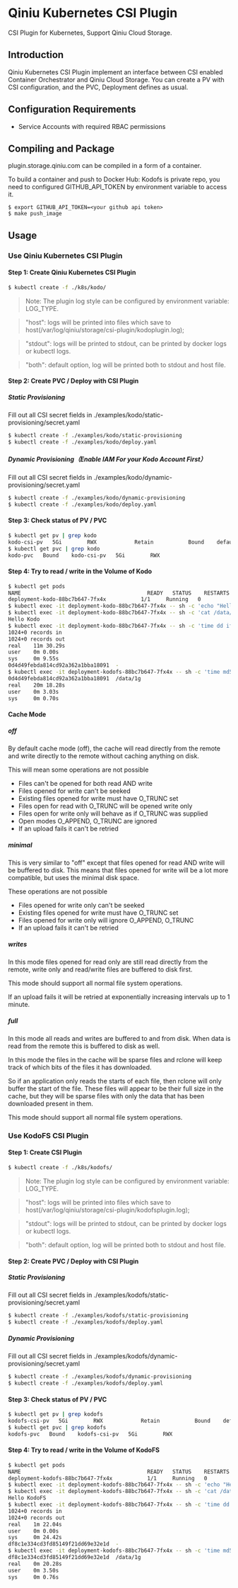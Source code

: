 # Qiniu Kubernetes CSI Plugin

CSI Plugin for Kubernetes, Support Qiniu Cloud Storage.

## Introduction

Qiniu Kubernetes CSI Plugin implement an interface between CSI enabled Container Orchestrator and Qiniu Cloud Storage. You can create a PV with CSI configuration, and the PVC, Deployment defines as usual.

## Configuration Requirements

* Service Accounts with required RBAC permissions

## Compiling and Package

plugin.storage.qiniu.com can be compiled in a form of a container.

To build a container and push to Docker Hub:
Kodofs is private repo, you need to configured GITHUB_API_TOKEN by environment variable to access it.
```
$ export GITHUB_API_TOKEN=<your github api token>
$ make push_image
```

## Usage

### Use Qiniu Kubernetes CSI Plugin

#### Step 1: Create Qiniu Kubernetes CSI Plugin

```sh
$ kubectl create -f ./k8s/kodo/
```

> Note: The plugin log style can be configured by environment variable: LOG_TYPE.

> "host": logs will be printed into files which save to host(/var/log/qiniu/storage/csi-plugin/kodoplugin.log);

> "stdout": logs will be printed to stdout, can be printed by docker logs or kubectl logs.

> "both": default option, log will be printed both to stdout and host file.

#### Step 2: Create PVC / Deploy with CSI Plugin

##### Static Provisioning

Fill out all CSI secret fields in ./examples/kodo/static-provisioning/secret.yaml

```sh
$ kubectl create -f ./examples/kodo/static-provisioning
$ kubectl create -f ./examples/kodo/deploy.yaml
```

##### Dynamic Provisioning（Enable IAM For your Kodo Account First）

Fill out all CSI secret fields in ./examples/kodo/dynamic-provisioning/secret.yaml

```sh
$ kubectl create -f ./examples/kodo/dynamic-provisioning
$ kubectl create -f ./examples/kodo/deploy.yaml
```

#### Step 3: Check status of PV / PVC

```sh
$ kubectl get pv | grep kodo
kodo-csi-pv   5Gi        RWX            Retain           Bound    default/kodo-pvc                           10m
$ kubectl get pvc | grep kodo
kodo-pvc   Bound    kodo-csi-pv   5Gi        RWX                           10m
```

#### Step 4: Try to read / write in the Volume of Kodo

```sh
$ kubectl get pods
NAME                                        READY   STATUS    RESTARTS   AGE
deployment-kodo-88bc7b647-7fx4x           1/1     Running   0          14m
$ kubectl exec -it deployment-kodo-88bc7b647-7fx4x -- sh -c 'echo "Hello Kodo" > /data/hello.txt'
$ kubectl exec -it deployment-kodo-88bc7b647-7fx4x -- sh -c 'cat /data/hello.txt'
Hello Kodo
$ kubectl exec -it deployment-kodo-88bc7b647-7fx4x -- sh -c 'time dd if=/dev/urandom of=/dev/stdout bs=1048576 count=1024 | tee >(md5sum) >/data/1g'
1024+0 records in
1024+0 records out
real    11m 30.29s
user    0m 0.00s
sys     0m 9.55s
0d4d49febda814cd92a362a1bba18091  -
$ kubectl exec -it deployment-kodofs-88bc7b647-7fx4x -- sh -c 'time md5sum /data/1g'
0d4d49febda814cd92a362a1bba18091  /data/1g
real    20m 18.28s
user    0m 3.03s
sys     0m 0.70s
```

#### Cache Mode

##### off

By default cache mode (off), the cache will read directly from the remote and write directly to the remote without caching anything on disk.

This will mean some operations are not possible

* Files can't be opened for both read AND write
* Files opened for write can't be seeked
* Existing files opened for write must have O_TRUNC set
* Files open for read with O_TRUNC will be opened write only
* Files open for write only will behave as if O_TRUNC was supplied
* Open modes O_APPEND, O_TRUNC are ignored
* If an upload fails it can't be retried

##### minimal

This is very similar to "off" except that files opened for read AND write will be buffered to disk. This means that files opened for write will be a lot more compatible, but uses the minimal disk space.

These operations are not possible

* Files opened for write only can't be seeked
* Existing files opened for write must have O_TRUNC set
* Files opened for write only will ignore O_APPEND, O_TRUNC
* If an upload fails it can't be retried

##### writes

In this mode files opened for read only are still read directly from the remote, write only and read/write files are buffered to disk first.

This mode should support all normal file system operations.

If an upload fails it will be retried at exponentially increasing intervals up to 1 minute.

##### full

In this mode all reads and writes are buffered to and from disk. When data is read from the remote this is buffered to disk as well.

In this mode the files in the cache will be sparse files and rclone will keep track of which bits of the files it has downloaded.

So if an application only reads the starts of each file, then rclone will only buffer the start of the file. These files will appear to be their full size in the cache, but they will be sparse files with only the data that has been downloaded present in them.

This mode should support all normal file system operations.

### Use KodoFS CSI Plugin

#### Step 1: Create CSI Plugin

```sh
$ kubectl create -f ./k8s/kodofs/
```

> Note: The plugin log style can be configured by environment variable: LOG_TYPE.

> "host": logs will be printed into files which save to host(/var/log/qiniu/storage/csi-plugin/kodofsplugin.log);

> "stdout": logs will be printed to stdout, can be printed by docker logs or kubectl logs.

> "both": default option, log will be printed both to stdout and host file.

#### Step 2: Create PVC / Deploy with CSI Plugin

##### Static Provisioning

Fill out all CSI secret fields in ./examples/kodofs/static-provisioning/secret.yaml

```sh
$ kubectl create -f ./examples/kodofs/static-provisioning
$ kubectl create -f ./examples/kodofs/deploy.yaml
```

##### Dynamic Provisioning

Fill out all CSI secret fields in ./examples/kodofs/dynamic-provisioning/secret.yaml

```sh
$ kubectl create -f ./examples/kodofs/dynamic-provisioning
$ kubectl create -f ./examples/kodofs/deploy.yaml
```

#### Step 3: Check status of PV / PVC

```sh
$ kubectl get pv | grep kodofs
kodofs-csi-pv   5Gi        RWX            Retain           Bound    default/kodofs-pvc                           10m
$ kubectl get pvc | grep kodofs
kodofs-pvc   Bound    kodofs-csi-pv   5Gi        RWX                           10m
```

#### Step 4: Try to read / write in the Volume of KodoFS

```sh
$ kubectl get pods
NAME                                        READY   STATUS    RESTARTS   AGE
deployment-kodofs-88bc7b647-7fx4x           1/1     Running   0          14m
$ kubectl exec -it deployment-kodofs-88bc7b647-7fx4x -- sh -c 'echo "Hello KodoFS" > /data/hello.txt'
$ kubectl exec -it deployment-kodofs-88bc7b647-7fx4x -- sh -c 'cat /data/hello.txt'
Hello KodoFS
$ kubectl exec -it deployment-kodofs-88bc7b647-7fx4x -- sh -c 'time dd if=/dev/urandom of=/dev/stdout bs=1048576 count=1024 | tee >(md5sum) >/data/1g'
1024+0 records in
1024+0 records out
real    1m 22.04s
user    0m 0.00s
sys     0m 24.42s
df8c1e334cd3fd85149f21dd69e32e1d  -
$ kubectl exec -it deployment-kodofs-88bc7b647-7fx4x -- sh -c 'time md5sum /data/1g'
df8c1e334cd3fd85149f21dd69e32e1d  /data/1g
real    0m 20.28s
user    0m 3.50s
sys     0m 0.76s
```
